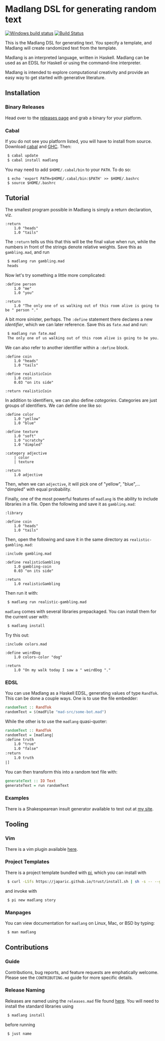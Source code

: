 # Madlang DSL for generating random text

[![Windows build status](https://ci.appveyor.com/api/projects/status/github/vmchale/madlang?svg=true)](https://ci.appveyor.com/project/vmchale/madlang)
[![Build Status](https://travis-ci.org/vmchale/madlang.svg?branch=master)](https://travis-ci.org/vmchale/madlang)

This is the Madlang DSL for generating text. You specify a template, and Madlang
will create randomized text from the template.

Madlang is an interpreted language, written in Haskell. Madlang can be used as
an EDSL for Haskell or using the command-line interpreter.

Madlang is intended to explore computational creativity and provide an easy
way to get started with generative literature.

## Installation

### Binary Releases

Head over to the [releases
page](https://github.com/vmchale/madlang/releases/latest) and grab a binary for
your platform. 

### Cabal

If you do not see you platform listed, you will have to install from source.
Download [cabal](https://www.haskell.org/cabal/download.html) and
[GHC](https://www.haskell.org/ghc/download.html). Then:

```bash
 $ cabal update
 $ cabal install madlang
```

You may need to add `$HOME/.cabal/bin` to your `PATH`. To do so:

```
 $ echo 'export PATH=$HOME/.cabal/bin:$PATH' >> $HOME/.bashrc
 $ source $HOME/.bashrc
```

## Tutorial

The smallest program possible in Madlang is simply a return declaration, viz.

```madlang
:return
    1.0 "heads"
    1.0 "tails"
```

The `:return` tells us this that this will be the final value when run, while
the numbers in front of the strings denote relative weights. Save this as
`gambling.mad`, and run

```bash
 $ madlang run gambling.mad
 heads
```

Now let's try something a little more complicated:

```madlang
:define person
    1.0 "me"
    1.0 "you"

:return
    1.0 "The only one of us walking out of this room alive is going to be " person "."
```

A bit more sinister, perhaps. The `:define` statement there declares a new
*identifier*, which we can later reference. Save this as `fate.mad` and run:

```bash
 $ madlang run fate.mad
 The only one of us walking out of this room alive is going to be you.
```

We can also refer to another identifier within a `:define` block.

```madlang
:define coin
    1.0 "heads"
    1.0 "tails"

:define realisticCoin
    1.0 coin
    0.03 "on its side"

:return realisticCoin
```

In addition to identifiers, we can also define *categories*. Categories are just
groups of identifiers. We can define one like so:

```madlang
:define color
    1.0 "yellow"
    1.0 "blue"

:define texture
    1.0 "soft"
    1.0 "scratchy"
    1.0 "dimpled"

:category adjective
    | color
    | texture

:return
    1.0 adjective
```

Then, when we can `adjective`, it will pick one of "yellow", "blue",…
"dimpled" with equal probability.

Finally, one of the most powerful features of `madlang` is the ability to
include libraries in a file. Open the following and save it as `gambling.mad`:

```madlang
:library

:define coin
    1.0 "heads"
    1.0 "tails"
```

Then, open the following and save it in the same directory as
`realistic-gambling.mad`:

```madlang
:include gambling.mad

:define realisticGambling
    1.0 gambling-coin
    0.03 "on its side"

:return
    1.0 realisticGambling
```

Then run it with:

```bash
 $ madlang run realistic-gambling.mad
```

`madlang` comes with several libraries prepackaged. You can install
them for the current user with:

```bash
 $ madlang install
```

Try this out:

```
:include colors.mad

:define weirdDog
    1.0 colors-color "dog"

:return
    1.0 "On my walk today I saw a " weirdDog "."
```

### EDSL

You can use Madlang as a Haskell EDSL, generating values of type `RandTok`.
This can be done a couple ways. One is to use the file embedder:

```haskell
randomText :: RandTok
randomText = $(madFile "mad-src/some-bot.mad")
```

While the other is to use the `madlang` quasi-quoter:

```haskell
randomText :: RandTok
randomText = [madlang|
:define truth
    1.0 "true"
    1.0 "false"
:return
    1.0 truth
|]
```

You can then transform this into a random text file with:

```haskell
generateText :: IO Text
generateText = run randomText
```

### Examples

There is a Shakespearean insult generator available to test out at [my
site](http://blog.vmchale.com/madlang).

## Tooling

### Vim

There is a vim plugin available [here](https://github.com/vmchale/madlang-vim).

### Project Templates

There is a project template bundled with
[pi](https://github.com/vmchale/project-init), which you can install with

```bash
 $ curl -LSfs https://japaric.github.io/trust/install.sh | sh -s -- --git vmchale/project-init
```

and invoke with

```
 $ pi new madlang story
```

### Manpages

You can view documentation for `madlang` on Linux, Mac, or BSD by typing:

```bash
 $ man madlang
```

## Contributions

### Guide

Contributions, bug reports, and feature requests are emphatically welcome.
Please see the `CONTRIBUTING.md` guide for more specific details.

### Release Naming

Releases are named using the `releases.mad` file found
[here](https://hub.darcs.net/vmchale/madlang-releases). You will need to install
the standard libraries using

```bash
 $ madlang install
```

before running

```bash
 $ just name
```
